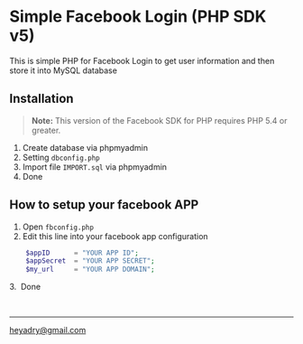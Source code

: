 # Simple Facebook Login (PHP SDK v5)
This is simple PHP for Facebook Login to get user information and then store it into MySQL database

## Installation
> **Note:** This version of the Facebook SDK for PHP requires PHP 5.4 or greater.

1. Create database via phpmyadmin <br>
2. Setting `dbconfig.php` <br>
3. Import file `IMPORT.sql` via phpmyadmin <br>
4. Done <br>

## How to setup your facebook APP
1. Open `fbconfig.php` <br>
2. Edit this line into your facebook app configuration <br>

```php
    $appID      = "YOUR APP ID";
    $appSecret  = "YOUR APP SECRET";
    $my_url     = "YOUR APP DOMAIN";
```

3.&nbsp; Done

<br>
<hr>

heyadry@gmail.com
